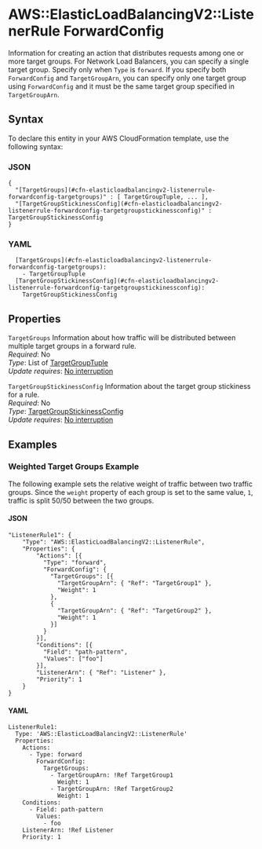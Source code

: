 # AWS::ElasticLoadBalancingV2::ListenerRule ForwardConfig<a name="aws-properties-elasticloadbalancingv2-listenerrule-forwardconfig"></a>

Information for creating an action that distributes requests among one or more target groups\. For Network Load Balancers, you can specify a single target group\. Specify only when `Type` is `forward`\. If you specify both `ForwardConfig` and `TargetGroupArn`, you can specify only one target group using `ForwardConfig` and it must be the same target group specified in `TargetGroupArn`\.

## Syntax<a name="aws-properties-elasticloadbalancingv2-listenerrule-forwardconfig-syntax"></a>

To declare this entity in your AWS CloudFormation template, use the following syntax:

### JSON<a name="aws-properties-elasticloadbalancingv2-listenerrule-forwardconfig-syntax.json"></a>

```
{
  "[TargetGroups](#cfn-elasticloadbalancingv2-listenerrule-forwardconfig-targetgroups)" : [ TargetGroupTuple, ... ],
  "[TargetGroupStickinessConfig](#cfn-elasticloadbalancingv2-listenerrule-forwardconfig-targetgroupstickinessconfig)" : TargetGroupStickinessConfig
}
```

### YAML<a name="aws-properties-elasticloadbalancingv2-listenerrule-forwardconfig-syntax.yaml"></a>

```
  [TargetGroups](#cfn-elasticloadbalancingv2-listenerrule-forwardconfig-targetgroups):
    - TargetGroupTuple
  [TargetGroupStickinessConfig](#cfn-elasticloadbalancingv2-listenerrule-forwardconfig-targetgroupstickinessconfig):
    TargetGroupStickinessConfig
```

## Properties<a name="aws-properties-elasticloadbalancingv2-listenerrule-forwardconfig-properties"></a>

`TargetGroups` <a name="cfn-elasticloadbalancingv2-listenerrule-forwardconfig-targetgroups"></a>
Information about how traffic will be distributed between multiple target groups in a forward rule\.  
_Required_: No  
_Type_: List of [TargetGroupTuple](aws-properties-elasticloadbalancingv2-listenerrule-targetgrouptuple.md)  
_Update requires_: [No interruption](https://docs.aws.amazon.com/AWSCloudFormation/latest/UserGuide/using-cfn-updating-stacks-update-behaviors.html#update-no-interrupt)

`TargetGroupStickinessConfig` <a name="cfn-elasticloadbalancingv2-listenerrule-forwardconfig-targetgroupstickinessconfig"></a>
Information about the target group stickiness for a rule\.  
_Required_: No  
_Type_: [TargetGroupStickinessConfig](aws-properties-elasticloadbalancingv2-listenerrule-targetgroupstickinessconfig.md)  
_Update requires_: [No interruption](https://docs.aws.amazon.com/AWSCloudFormation/latest/UserGuide/using-cfn-updating-stacks-update-behaviors.html#update-no-interrupt)

## Examples<a name="aws-properties-elasticloadbalancingv2-listenerrule-forwardconfig--examples"></a>

### Weighted Target Groups Example<a name="aws-properties-elasticloadbalancingv2-listenerrule-forwardconfig--examples--Weighted_Target_Groups_Example"></a>

The following example sets the relative weight of traffic between two traffic groups\. Since the `weight` property of each group is set to the same value, `1`, traffic is split 50/50 between the two groups\.

#### JSON<a name="aws-properties-elasticloadbalancingv2-listenerrule-forwardconfig--examples--Weighted_Target_Groups_Example--json"></a>

```
"ListenerRule1": {
    "Type": "AWS::ElasticLoadBalancingV2::ListenerRule",
    "Properties": {
        "Actions": [{
          "Type": "forward",
          "ForwardConfig": {
            "TargetGroups": [{
              "TargetGroupArn": { "Ref": "TargetGroup1" },
              "Weight": 1
            },
            {
              "TargetGroupArn": { "Ref": "TargetGroup2" },
              "Weight": 1
            }]
          }
        }],
        "Conditions": [{
          "Field": "path-pattern",
          "Values": ["foo"]
        }],
        "ListenerArn": { "Ref": "Listener" },
        "Priority": 1
    }
}
```

#### YAML<a name="aws-properties-elasticloadbalancingv2-listenerrule-forwardconfig--examples--Weighted_Target_Groups_Example--yaml"></a>

```
ListenerRule1:
  Type: 'AWS::ElasticLoadBalancingV2::ListenerRule'
  Properties:
    Actions:
      - Type: forward
        ForwardConfig:
          TargetGroups:
            - TargetGroupArn: !Ref TargetGroup1
              Weight: 1
            - TargetGroupArn: !Ref TargetGroup2
              Weight: 1
    Conditions:
      - Field: path-pattern
        Values:
          - foo
    ListenerArn: !Ref Listener
    Priority: 1
```
